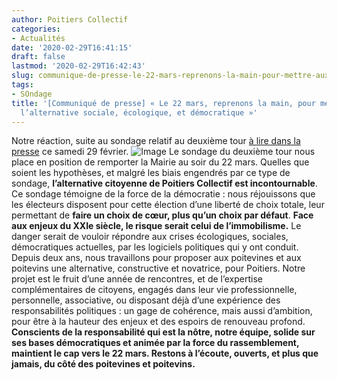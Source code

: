 ```yaml
---
author: Poitiers Collectif
categories:
- Actualités
date: '2020-02-29T16:41:15'
draft: false
lastmod: '2020-02-29T16:42:43'
slug: communique-de-presse-le-22-mars-reprenons-la-main-pour-mettre-aux-responsabilites-lalternative-sociale-ecologique-et-democratique
tags:
- SOndage
title: '[Communiqué de presse] « Le 22 mars, reprenons la main, pour mettre aux responsabilités
  l’alternative sociale, écologique, et démocratique »'
---
```


Notre réaction, suite au sondage relatif au deuxième tour [à lire dans la presse](https://www.lanouvellerepublique.fr/vienne/sondage-municipales-a-poitiers-alain-claeys-n-a-que-peu-d-avance) ce samedi 29 février. ![Image](/images/2025/communique-de-presse-le-22-mars-reprenons-la-main-pour-mettre-aux-responsabilites-lalternative-sociale-ecologique-et-democratique/sondage-2.jpg) Le sondage du deuxième tour nous place en position de remporter la Mairie au soir du 22 mars. Quelles que soient les hypothèses, et malgré les biais engendrés par ce type de sondage, **l’alternative citoyenne de Poitiers Collectif est incontournable**. Ce sondage témoigne de la force de la démocratie : nous réjouissons que les électeurs disposent pour cette élection d’une liberté de choix totale, leur permettant de **faire un choix de cœur, plus qu’un choix par défaut**. **Face aux enjeux du XXIe siècle, le risque serait celui de l’immobilisme.** Le danger serait de vouloir répondre aux crises écologiques, sociales, démocratiques actuelles, par les logiciels politiques qui y ont conduit. Depuis deux ans, nous travaillons pour proposer aux poitevines et aux poitevins une alternative, constructive et novatrice, pour Poitiers. Notre projet est le fruit d’une année de rencontres, et de l’expertise complémentaires de citoyens, engagés dans leur vie professionnelle, personnelle, associative, ou disposant déjà d’une expérience des responsabilités politiques : un gage de cohérence, mais aussi d’ambition, pour être à la hauteur des enjeux et des espoirs de renouveau profond. **Conscients de la responsabilité qui est la nôtre, notre équipe, solide sur ses bases démocratiques et animée par la force du rassemblement, maintient le cap vers le 22 mars. Restons à l’écoute, ouverts, et plus que jamais, du côté des poitevines et poitevins.**
